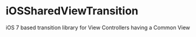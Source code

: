 iOSSharedViewTransition
=======================

iOS 7 based transition library for View Controllers having a Common View
